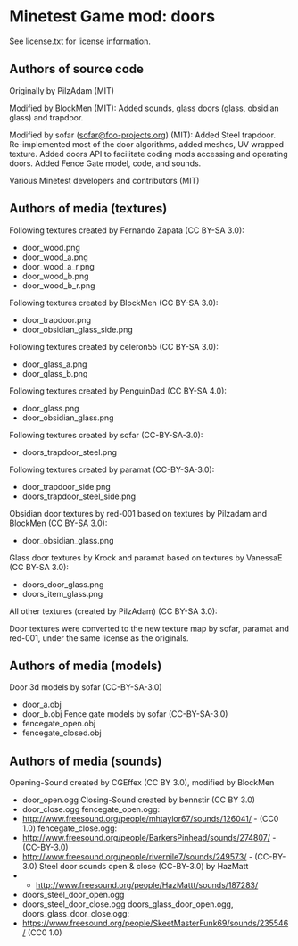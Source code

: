 Minetest Game mod: doors
========================
See license.txt for license information.

Authors of source code
----------------------
Originally by PilzAdam (MIT)

Modified by BlockMen (MIT): Added sounds, glass doors (glass, obsidian glass) and trapdoor.

Modified by sofar (sofar@foo-projects.org) (MIT):
Added Steel trapdoor.
Re-implemented most of the door algorithms, added meshes, UV wrapped texture.
Added doors API to facilitate coding mods accessing and operating doors.
Added Fence Gate model, code, and sounds.

Various Minetest developers and contributors (MIT)


Authors of media (textures)
---------------------------
Following textures created by Fernando Zapata (CC BY-SA 3.0):
* door_wood.png
* door_wood_a.png
* door_wood_a_r.png
* door_wood_b.png
* door_wood_b_r.png

Following textures created by BlockMen (CC BY-SA 3.0):
* door_trapdoor.png
* door_obsidian_glass_side.png

Following textures created by celeron55 (CC BY-SA 3.0):
* door_glass_a.png
* door_glass_b.png

Following textures created by PenguinDad (CC BY-SA 4.0):
* door_glass.png
* door_obsidian_glass.png

Following textures created by sofar (CC-BY-SA-3.0):
* doors_trapdoor_steel.png

Following textures created by paramat (CC-BY-SA-3.0):
* door_trapdoor_side.png
* doors_trapdoor_steel_side.png

Obsidian door textures by red-001 based on textures by Pilzadam and BlockMen (CC BY-SA 3.0):
* door_obsidian_glass.png

Glass door textures by Krock and paramat based on textures by VanessaE (CC BY-SA 3.0):
* doors_door_glass.png
* doors_item_glass.png

All other textures (created by PilzAdam) (CC BY-SA 3.0):

Door textures were converted to the new texture map by sofar, paramat and
red-001, under the same license as the originals.


Authors of media (models)
-------------------------
Door 3d models by sofar (CC-BY-SA-3.0)
 - door_a.obj
 - door_b.obj
Fence gate models by sofar (CC-BY-SA-3.0)
 - fencegate_open.obj
 - fencegate_closed.obj


Authors of media (sounds)
-------------------------
Opening-Sound created by CGEffex (CC BY 3.0), modified by BlockMen
* door_open.ogg
Closing-Sound created by bennstir (CC BY 3.0)
* door_close.ogg
fencegate_open.ogg:
* http://www.freesound.org/people/mhtaylor67/sounds/126041/ - (CC0 1.0)
fencegate_close.ogg:
* http://www.freesound.org/people/BarkersPinhead/sounds/274807/ - (CC-BY-3.0)
* http://www.freesound.org/people/rivernile7/sounds/249573/ - (CC-BY-3.0)
Steel door sounds open & close (CC-BY-3.0) by HazMatt
* - http://www.freesound.org/people/HazMattt/sounds/187283/
* doors_steel_door_open.ogg
* doors_steel_door_close.ogg
doors_glass_door_open.ogg, doors_glass_door_close.ogg:
* https://www.freesound.org/people/SkeetMasterFunk69/sounds/235546/ (CC0 1.0)
